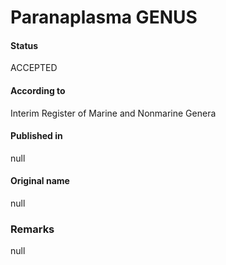 Paranaplasma GENUS
=======

#### Status
ACCEPTED

#### According to
Interim Register of Marine and Nonmarine Genera

#### Published in
null

#### Original name
null

### Remarks
null